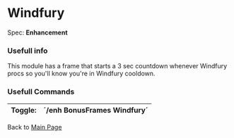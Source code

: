# Windfury #
Spec: **Enhancement**


### Usefull info ###
This module has a frame that starts a 3 sec countdown whenever Windfury procs so you'll know you're in Windfury cooldown.


### Usefull Commands ###
| Toggle: | ´/enh BonusFrames Windfury´ |
|:--------|:----------------------------|

Back to [Main Page](Enhancer.md)